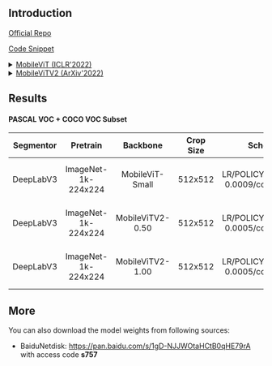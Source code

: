 ## Introduction

<a href="https://github.com/apple/ml-cvnets">Official Repo</a>

<a href="https://github.com/SegmentationBLWX/sssegmentation/blob/main/ssseg/modules/models/backbones/mobilevit.py">Code Snippet</a>

<details>
<summary align="left"><a href="https://arxiv.org/pdf/2110.02178.pdf">MobileViT (ICLR'2022)</a></summary>

```latex
@article{mehta2021mobilevit,
    title={Mobilevit: light-weight, general-purpose, and mobile-friendly vision transformer},
    author={Mehta, Sachin and Rastegari, Mohammad},
    journal={arXiv preprint arXiv:2110.02178},
    year={2021}
}
```

</details>

<details>
<summary align="left"><a href="https://arxiv.org/pdf/2206.02680.pdf">MobileViTV2 (ArXiv'2022)</a></summary>

```latex
@article{mehta2022separable,
    title={Separable self-attention for mobile vision transformers},
    author={Mehta, Sachin and Rastegari, Mohammad},
    journal={arXiv preprint arXiv:2206.02680},
    year={2022}
}
```

</details>


## Results

#### PASCAL VOC + COCO VOC Subset

| Segmentor     | Pretrain               | Backbone          | Crop Size  | Schedule                                 | Train/Eval Set                                 | mIoU (EMA)   | Download                                                                                                                                                                                                                                                                                                                                                                                                                                       |
| :-:           | :-:                    | :-:               | :-:        | :-:                                      | :-:                                            | :-:          | :-:                                                                                                                                                                                                                                                                                                                                                                                                                                            |
| DeepLabV3     | ImageNet-1k-224x224    | MobileViT-Small   | 512x512    | LR/POLICY/BS/EPOCH: 0.0009/cosine/64/50  | voc trainaug + cocovocsubet train / voc val    |              | [cfg](https://raw.githubusercontent.com/SegmentationBLWX/sssegmentation/main/ssseg/configs/mobilevit/deeplabv3_mobilevits_voc-cocosubvoc.py) &#124; [model](https://github.com/SegmentationBLWX/modelstore/releases/download/ssseg_mobilevit/deeplabv3_mobilevits_voc-cocosubvoc.pth) &#124; [log](https://github.com/SegmentationBLWX/modelstore/releases/download/ssseg_mobilevit/deeplabv3_mobilevits_voc-cocosubvoc.log)                   |
| DeepLabV3     | ImageNet-1k-224x224    | MobileViTV2-0.50  | 512x512    | LR/POLICY/BS/EPOCH: 0.0005/cosine/64/50  | voc trainaug + cocovocsubet train / voc val    |              | [cfg](https://raw.githubusercontent.com/SegmentationBLWX/sssegmentation/main/ssseg/configs/mobilevitv2/deeplabv3_mobilevitv2050_voc-cocosubvoc.py) &#124; [model](https://github.com/SegmentationBLWX/modelstore/releases/download/ssseg_mobilevitv2/deeplabv3_mobilevitv2050_voc-cocosubvoc.pth) &#124; [log](https://github.com/SegmentationBLWX/modelstore/releases/download/ssseg_mobilevitv2/deeplabv3_mobilevitv2050_voc-cocosubvoc.log) |
| DeepLabV3     | ImageNet-1k-224x224    | MobileViTV2-1.00  | 512x512    | LR/POLICY/BS/EPOCH: 0.0005/cosine/64/50  | voc trainaug + cocovocsubet train / voc val    |              | [cfg](https://raw.githubusercontent.com/SegmentationBLWX/sssegmentation/main/ssseg/configs/mobilevitv2/deeplabv3_mobilevitv2100_voc-cocosubvoc.py) &#124; [model](https://github.com/SegmentationBLWX/modelstore/releases/download/ssseg_mobilevitv2/deeplabv3_mobilevitv2100_voc-cocosubvoc.pth) &#124; [log](https://github.com/SegmentationBLWX/modelstore/releases/download/ssseg_mobilevitv2/deeplabv3_mobilevitv2100_voc-cocosubvoc.log) |


## More

You can also download the model weights from following sources:

- BaiduNetdisk: https://pan.baidu.com/s/1gD-NJJWOtaHCtB0qHE79rA with access code **s757**